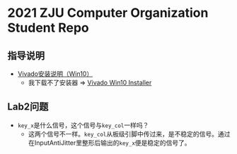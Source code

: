 
# 2021 ZJU Computer Organization Student Repo

## 指导说明

* [Vivado安装说明（Win10）](./guide/Vivado的安装（Win10）.md)
  * 我下载不了安装器 => [Vivado Win10 Installer](https://pan.zju.edu.cn/share/2bf8125409716e04257aec3515)

## Lab2问题

* `key_x`是什么信号，这个信号与`key_col`一样吗？
    * 这两个信号不一样。`key_col`从板级引脚中传过来，是不稳定的信号。通过在InputAntiJitter里整形后输出的`key_x`便是稳定的信号了。

